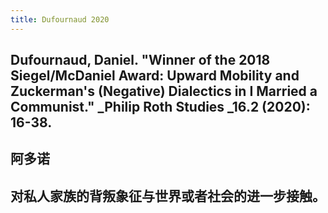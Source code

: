 ```yaml
---
title: Dufournaud 2020
---
```


## Dufournaud, Daniel. "Winner of the 2018 Siegel/McDaniel Award: Upward Mobility and Zuckerman's (Negative) Dialectics in I Married a Communist." _Philip Roth Studies _16.2 (2020): 16-38.
## 阿多诺
## 对私人家族的背叛象征与世界或者社会的进一步接触。
